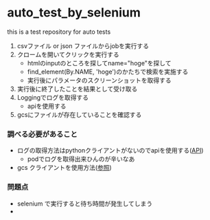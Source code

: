 # auto_test_by_selenium

this is a test repository for auto tests

1. csvファイル or json ファイルからjobを実行する
2. クロームを開いてクリックを実行する
   - htmlのinputのところを探してname="hoge"を探して
   - find_element(By.NAME, 'hoge')のかたちで検索を実施する
   - 実行後にパラメータのスクリーンショットを取得する
3. 実行後に終了したことを結果として受け取る
4. Loggingでログを取得する
   - apiを使用する
5. gcsにファイルが存在していることを確認する


### 調べる必要があること
- ログの取得方法はpythonクライアントがないのでapiを使用する([API](https://cloud.google.com/logging/docs/reference/v2/rest/v2/entries/list?hl=ja))
  - podでログを取得出来ひんのが辛いなあ
- gcs クライアントを使用方法([参照](https://dev.classmethod.jp/articles/gcs-python-client-libraries-how2/))

### 問題点　
- selenium で実行すると待ち時間が発生してしまう
- 